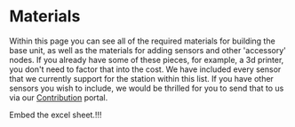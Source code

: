 # Materials

Within this page you can see all of the required materials for building the base unit, as 
well as the materials for adding sensors and other 'accessory' nodes. If you already have some of 
these pieces, for example, a 3d printer, you don't need to factor that into the cost. We have 
included every sensor that we currently support for the station within this list. If you have other 
sensors you wish to include, we would be thrilled for you to send that to us via our [Contribution](../contribution.md) portal.


Embed the excel sheet.!!!
